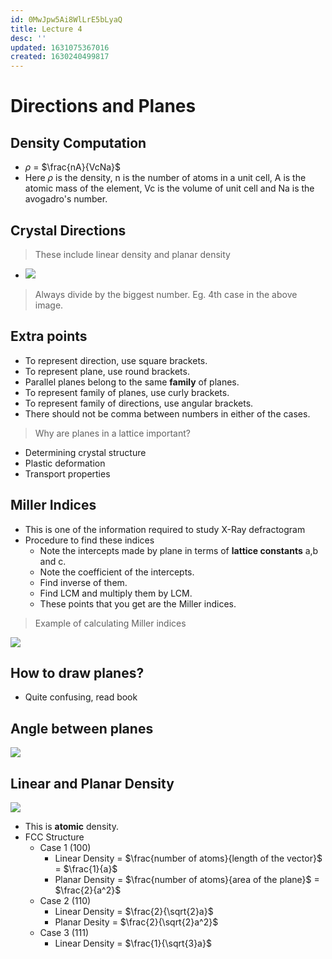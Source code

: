 ```yaml
---
id: 0MwJpw5Ai8WlLrE5bLyaQ
title: Lecture 4
desc: ''
updated: 1631075367016
created: 1630240499817
---
```


# Directions and Planes

## Density Computation
* $\rho$ = $\frac{nA}{VcNa}$
* Here $\rho$ is the density, n is the number of atoms in a unit cell, A is the atomic mass of the element, Vc is the volume of unit cell and Na is the avogadro's number.

## Crystal Directions
> These include linear density and planar density

* ![](/assets/images/2021-08-29-18-16-42.png)

> Always divide by the biggest number. Eg. 4th case in the above image.

## Extra points
* To represent direction, use square brackets.
* To represent plane, use round brackets.
* Parallel planes belong to the same **family** of planes.
* To represent family of planes, use curly brackets.
* To represent family of directions, use angular brackets.
* There should not be comma between numbers in either of the cases.


> Why are planes in a lattice important?
* Determining crystal structure
* Plastic deformation
* Transport properties

## Miller Indices
* This is one of the information required to study X-Ray defractogram
* Procedure to find these indices
    * Note the intercepts made by plane in terms of **lattice constants** a,b and c.
    * Note the coefficient of the intercepts.
    * Find inverse of them.
    * Find LCM and multiply them by LCM.
    * These points that you get are the Miller indices.

> Example of calculating Miller indices

![](/assets/images/2021-08-29-18-27-28.png)

## How to draw planes?
* Quite confusing, read book

## Angle between planes
![](/assets/images/2021-08-29-18-43-28.png)

## Linear and Planar Density
![](/assets/images/2021-08-29-18-45-11.png)

* This is **atomic** density.
* FCC Structure
    * Case 1 (100)
        * Linear Density = $\frac{number of atoms}{length of the vector}$ = $\frac{1}{a}$
        * Planar Density = $\frac{number of atoms}{area of the plane}$ = $\frac{2}{a^2}$
    * Case 2 (110)
        * Linear Density = $\frac{2}{\sqrt{2}a}$
        * Planar Desity = $\frac{2}{\sqrt{2}a^2}$
    * Case 3 (111)
        * Linear Density = $\frac{1}{\sqrt{3}a}$